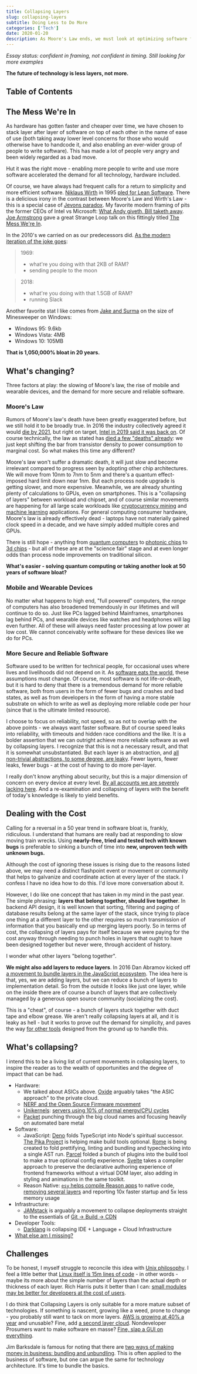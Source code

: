 ```yaml
---
title: Collapsing Layers
slug: collapsing-layers
subtitle: Doing Less to Do More
categories: ['Tech']
date: 2020-01-20
description: As Moore's Law ends, we must look at optimizing software for continued gains in speed and efficiency.
---
```


*Essay status: confident in framing, not confident in timing. Still looking for more examples*

**The future of technology is less layers, not more.**

## Table of Contents

## The Mess We're In

As hardware has gotten faster and cheaper over time, we have chosen to stack layer after layer of software on top of each other in the name of ease of use (both taking away lower level concerns for those who would otherwise have to handcode it, and also enabling an ever-wider group of people to write software). This has made a lot of people very angry and been widely regarded as a bad move.

Hut it was the right move - enabling more people to write and use more software accelerated the demand for all technology, hardware included.

Of course, we have always had frequent calls for a return to simplicity and more efficient software. [Niklaus Wirth](https://en.wikipedia.org/wiki/Wirth%27s_law) in 1995 [pled for Lean Software](http://doi.ieeecomputersociety.org/10.1109/2.348001). There is a delicious irony in the contrast between Moore's Law and Wirth's Law - this is a special case of [Jevons paradox](https://en.wikipedia.org/wiki/Jevons_paradox). My favorite modern framing of pits the former CEOs of Intel vs Microsoft: [What Andy giveth, Bill taketh away](https://en.wikipedia.org/wiki/Andy_and_Bill%27s_law). [Joe Armstrong](https://en.wikipedia.org/wiki/Joe_Armstrong_(programmer)) gave a great Strange Loop talk on this fittingly titled [The Mess We're In](https://www.youtube.com/watch?v=lKXe3HUG2l4).

In the 2010's we carried on as our predecessors did. [As the modern iteration of the joke goes](https://twitter.com/iamdevloper/status/926458505355235328?lang=en):

> 1969:
> - what're you doing with that 2KB of RAM?
> - sending people to the moon

> 2018:
> - what're you doing with that 1.5GB of RAM?
> - running Slack

Another favorite stat I like comes from [Jake and Surma](https://www.youtube.com/watch?v=TsTt7Tja30Q) on the size of Minesweeper on Windows:

- Windows 95: 9.6kb 
- Windows Vista: 4MB
- Windows 10: 105MB

**That is 1,050,000% bloat in 20 years.**

## What's changing?

Three factors at play: the slowing of Moore's law, the rise of mobile and wearable devices, and the demand for more secure and reliable software.

### Moore's Law 

Rumors of Moore's law's death have been greatly exaggerated before, but we still hold it to be broadly true. In 2016 the industry collectively agreed it would [die by 2021](https://www.techrepublic.com/article/moores-law-dead-in-2021-heres-what-the-next-revolution-will-mean/), but right on target, [Intel in 2019 said it was back on](https://venturebeat.com/2019/10/24/intel-ceo-7nm-in-2021-will-put-us-back-on-moores-law-cadence/). Of course technically, the law as stated has [died a few "deaths" already](https://www.extremetech.com/extreme/203490-moores-law-is-dead-long-live-moores-law):  we just kept shifting the bar from transistor density to power consumption to marginal cost. So what makes this time any different?

Moore's law won't suffer a dramatic death, it will just slow and become irrelevant compared to progress seen by adopting other chip architectures. We will move from 10nm to 7nm to 5nm and there's a quantum effect-imposed hard limit down near 1nm. But each process node upgrade is getting slower, and more expensive. Meanwhile, we are already shunting plenty of calculations to GPUs, even on smartphones. This is a "collapsing of layers" between workload and chipset, and of course similar movements are happening for all large scale workloads like [cryptocurrency mining](https://en.bitcoin.it/wiki/ASIC) and [machine learning](https://en.wikipedia.org/wiki/Tensor_processing_unit) applications. For general computing consumer hardware, Moore's law is already effectively dead - laptops have not materially gained clock speed in a decade, and we have simply added multiple cores and GPUs.

There is still hope - anything from [quantum computers](https://ai.googleblog.com/2019/10/quantum-supremacy-using-programmable.html) to [photonic chips](https://qz.com/852770/theres-a-limit-to-how-small-we-can-make-transistors-but-the-solution-is-photonic-chips/) to [3d chips](https://www.engadget.com/2018/12/12/intel-foverus-3d-chip/0) - but all of these are at the "science fair" stage and at even longer odds than process node improvements on traditional silicon.

**What's easier - solving quantum computing or taking another look at 50 years of software bloat?**

### Mobile and Wearable Devices

No matter what happens to high end, "full powered" computers, the *range* of computers has also broadened tremendously in our lifetimes and will continue to do so. Just like PCs lagged behind Mainframes, smartphones lag behind PCs, and wearable devices like watches and headphones will lag even further. All of these will always need faster processing at low power at low cost. We cannot conceivably write software for these devices like we do for PCs.

### More Secure and Reliable Software

Software used to be written for technical people, for occasional uses where lives and livelihoods did not depend on it. As [software eats the world](https://techcrunch.com/2016/06/07/software-is-eating-the-world-5-years-later/), these assumptions must change. Of course, most software is not life-or-death, but it is hard to deny that there is a tremendous demand for more reliable software, both from users in the form of fewer bugs and crashes and bad states, as well as from developers in the form of having a more stable substrate on which to write as well as deploying more reliable code per hour (since that is the ultimate limited resource).

I choose to focus on reliability, not speed, so as not to overlap with the above points - we always want faster software. But of course speed leaks into reliability, with timeouts and hidden race conditions and the like. It is a bolder assertion that we can outright achieve more reliable software as well by collapsing layers. I recognize that this is not a necessary result, and that it is somewhat unsubstantiated. But each layer is an abstraction, and [all non-trivial abstractions, to some degree, are leaky](https://www.joelonsoftware.com/2002/11/11/the-law-of-leaky-abstractions/). Fewer layers, fewer leaks, fewer bugs - at the cost of having to do more per-layer.

I really don't know anything about security, but this is a major dimension of concern on every device at every level. [By all accounts we are severely lacking here](https://blog.jessfraz.com/post/why-open-source-firmware-is-important-for-security/). And a re-examination and collapsing of layers with the benefit of today's knowledge is likely to yield benefits.

## Dealing with the Cost

Calling for a reversal in a 50 year trend in software bloat is, frankly, ridiculous. I understand that humans are really bad at responding to slow moving train wrecks. Using **nearly-free, tried and tested tech with known bugs** is preferable to sinking a bunch of time into **new, unproven tech with unknown bugs.**

Although the cost of ignoring these issues is rising due to the reasons listed above, we may need a distinct flashpoint event or movement or community that helps to galvanize and coordinate action at every layer of the stack. I confess I have no idea how to do this. I'd love more conversation about it.

However, I do like one concept that has taken in my mind in the past year. The simple phrasing: **layers that belong together, should live together**. In backend API design, it is well known that sorting, filtering and paging of database results belong at the same layer of the stack, since trying to place one thing at a different layer to the other requires so much transmission of information that you basically end up merging layers poorly. So in terms of cost, the collapsing of layers pays for itself because we were paying for the cost anyway through needing to punch holes in layers that ought to have been designed together but never were, through accident of history.

I wonder what other layers "belong together". 

**We might also add layers to reduce layers**. In 2016 Dan Abramov kicked off [a movement to bundle layers in the JavaScript ecosystem](https://increment.com/development/the-melting-pot-of-javascript/). The idea here is that, yes, we are adding layers, but we can reduce a bunch of layers to implementation detail. So from the outside it looks like just one layer, while on the inside there are of course a bunch of layers that are collectively managed by a generous open source community (socializing the cost). 

This is a "cheat", of course - a bunch of layers stuck together with duct tape and elbow grease. We aren't really collapsing layers at all, and it is leaky as hell - but it works to prove out the demand for simplicity, and paves the way [for other tools](https://parceljs.org/) designed from the ground up to handle this.

## What's collapsing?

I intend this to be a living list of current movements in collapsing layers, to inspire the reader as to the wealth of opportunities and the degree of impact that can be had.

- Hardware:
  - We talked about ASICs above. [Oxide](http://dtrace.org/blogs/bmc/2019/12/02/the-soul-of-a-new-computer-company/) arguably takes "the ASIC approach" to the private cloud.
  - [NERF and the Open Source Firmware movement](https://blog.jessfraz.com/post/why-open-source-firmware-is-important-for-security/)
  - [Unikernels](https://thenewstack.io/why-the-unikernel-might-outpace-generic-linux-for-cloud-native-ops/): [servers using 10% of normal energy/CPU cycles](https://www.youtube.com/watch?v=msnQyUwz7ws&feature=emb_title)
  - [Packet](https://www.packet.com/blog/oops-we-forgot-to-build-a-managed-kubernetes-service/) punching through the big cloud names and focusing heavily on automated bare metal
- Software:
  - JavaScript: [Deno](https://deno.land/) folds TypeScript into Node's spiritual successor. [The Pika Project](https://github.com/pikapkg) is helping make build tools optional. [Rome](http://romejs.dev/) is being created to fold prettifying, linting and bundling and typechecking into a single AST run. [Parcel](https://parceljs.org/) folded a bunch of plugins into the build tool to make a true optional config experience. [Svelte](http://svelte.dev/) takes a compiler approach to preserve the declarative authoring experience of frontend frameworks without a virtual DOM layer, also adding in styling and animations in the same toolkit.
  - Reason Native: [`esy` helps compile Reason apps](https://reasonml.github.io/docs/en/quickstart-ocaml) to native code, [removing several layers](https://www.youtube.com/watch?v=QD9hpiBZQvA&feature=youtu.be) and reporting 10x faster startup and 5x less memory usage
- Infrastructure:
  - [JAMstack](http://jamstack.org/) is arguably a movement to collapse deployments straight to the essentials of [Git -> Build -> CDN](https://twitter.com/Netlify/status/1177579567059546113)
- Developer Tools:
  - [Darklang](https://medium.com/darklang/unveiling-dark-e0be6f1e0b06) is collapsing IDE + Language + Cloud Infrastructure
- [What else am I missing?](https://twitter.com/swyx)

## Challenges

To be honest, I myself struggle to reconcile this idea with [Unix philosophy](https://en.wikipedia.org/wiki/Unix_philosophy). I feel a little better that [Linux itself is 15m lines of code](https://unix.stackexchange.com/questions/223746/why-is-the-linux-kernel-15-million-lines-of-code) - in other words - maybe its more about the simple number of layers than the actual depth or thickness of each layer. Rich Harris puts it better than I can: [small modules may be better for developers at the cost of users](https://medium.com/@Rich_Harris/small-modules-it-s-not-quite-that-simple-3ca532d65de4).

I do think that Collapsing Layers is only suitable for a more mature subset of technologies. If something is nascent, growing like a weed, prone to change - you probably still want to tack on more layers. [AWS is growing at 40% a year](https://www.zdnet.com/article/amazon-delivers-mixed-q3-results-as-aws-growth-slows/) and unusable? Fine, add [a second layer cloud](https://softwareengineeringdaily.com/2019/10/14/how-to-build-a-cloud-provider-with-anurag-goel/). Nondeveloper Prosumers want to make software en masse? [Fine, slap a GUI on everything](https://webflow.com/blog/no-code-is-a-lie).

Jim Barksdale is famous for noting that there are [two ways of making money in business: bundling and unbundling](https://hbr.org/2014/07/marc-andreessen-and-jim-barksdale-on-how-to-make-money). This is often applied to the business of software, but one can argue the same for technology architecture. It's time to bundle the basics.